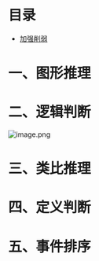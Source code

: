 # 目录

- [加强削弱]()



# 一、图形推理







# 二、逻辑判断

![image.png](https://p1-juejin.byteimg.com/tos-cn-i-k3u1fbpfcp/7c55df03ee21493a9242cf5fcf054415~tplv-k3u1fbpfcp-watermark.image?)



# 三、类比推理





# 四、定义判断





# 五、事件排序